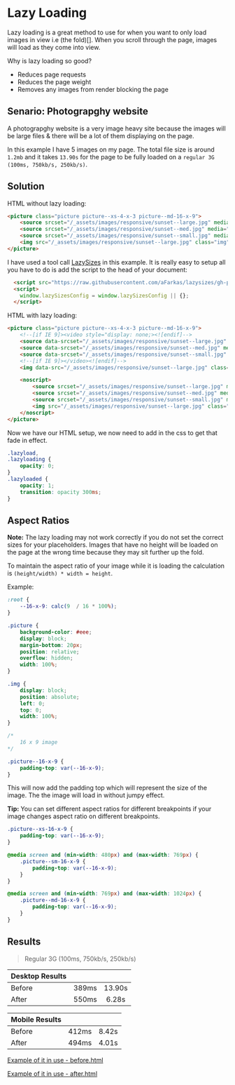 # Lazy Loading

Lazy loading is a great method to use for when you want to only load images in view i.e (the fold)[]. When you scroll through the page, images will load as they come into view.

Why is lazy loading so good?

- Reduces page requests
- Reduces the page weight
- Removes any images from render blocking the page

## Senario: Photograpghy website

A photograpghy website is a very image heavy site because the images will be large files & there will be a lot of them displaying on the page.

In this example I have 5 images on my page. The total file size is around `1.2mb` and it takes `13.90s` for the page to be fully loaded on a `regular 3G (100ms, 750kb/s, 250kb/s)`.

## Solution

HTML without lazy loading:

```html
<picture class="picture picture--xs-4-x-3 picture--md-16-x-9">
	<source srcset="/_assets/images/responsive/sunset--large.jpg" media="(min-width: 769px)">
	<source srcset="/_assets/images/responsive/sunset--med.jpg" media="(min-width: 480px) and (max-width: 769px)">
	<source srcset="/_assets/images/responsive/sunset--small.jpg" media="(max-width: 480px)">
	<img src="/_assets/images/responsive/sunset--large.jpg" class="img" alt="Sunset photograpghy" />
</picture>
```

I have used a tool call [LazySizes](https://github.com/aFarkas/lazysizes) in this example. It is really easy to setup all you have to do is add the script to the head of your document:

```html
  <script src="https://raw.githubusercontent.com/aFarkas/lazysizes/gh-pages/lazysizes.min.js" async=""></script>
  <script>
    window.lazySizesConfig = window.lazySizesConfig || {};
  </script>
```

HTML with lazy loading:

```html
<picture class="picture picture--xs-4-x-3 picture--md-16-x-9">
	<!--[if IE 9]><video style="display: none;><![endif]-->
	<source data-srcset="/_assets/images/responsive/sunset--large.jpg" media="(min-width: 769px)">
	<source data-srcset="/_assets/images/responsive/sunset--med.jpg" media="(min-width: 480px) and (max-width: 769px)">
	<source data-srcset="/_assets/images/responsive/sunset--small.jpg" media="(max-width: 480px)">
	<!--[if IE 9]></video><![endif]-->
	<img data-src="/_assets/images/responsive/sunset--large.jpg" class="img lazyload" alt="Sunset photograpghy" />

	<noscript>
		<source srcset="/_assets/images/responsive/sunset--large.jpg" media="(min-width: 769px)">
		<source srcset="/_assets/images/responsive/sunset--med.jpg" media="(min-width: 480px) and (max-width: 769px)">
		<source srcset="/_assets/images/responsive/sunset--small.jpg" media="(max-width: 480px)">
		<img src="/_assets/images/responsive/sunset--large.jpg" class="img" alt="Sunset photograpghy" />
	</noscript>
</picture>
```

Now we have our HTML setup, we now need to add in the css to get that fade in effect.

```css
.lazyload,
.lazyloading {
	opacity: 0;
}
.lazyloaded {
	opacity: 1;
	transition: opacity 300ms;
}
```

## Aspect Ratios

**Note:** The lazy loading may not work correctly if you do not set the correct sizes for your placeholders. Images that have no height will be loaded on the page at the wrong time because they may sit further up the fold.

To maintain the aspect ratio of your image while it is loading the calculation is `(height/width) * width = height`.

Example:

```css
:root {
	--16-x-9: calc(9  / 16 * 100%);
}

.picture {
	background-color: #eee;
	display: block;
	margin-bottom: 20px;
	position: relative;
	overflow: hidden;
	width: 100%;
}

.img {
	display: block;
	position: absolute;
	left: 0;
	top: 0;
	width: 100%;
}

/*
	16 x 9 image
*/

.picture--16-x-9 {
	padding-top: var(--16-x-9);
}

```

This will now add the padding top which will represent the size of the image. The the image will load in without jumpy effect.

**Tip:** You can set different aspect ratios for different breakpoints if your image changes aspect ratio on different breakpoints.

```css
.picture--xs-16-x-9 {
	padding-top: var(--16-x-9);
}

@media screen and (min-width: 480px) and (max-width: 769px) {
	.picture--sm-16-x-9 {
		padding-top: var(--16-x-9);
	}
}

@media screen and (min-width: 769px) and (max-width: 1024px) {
	.picture--md-16-x-9 {
		padding-top: var(--16-x-9);
	}
}
```

## Results
> Regular 3G (100ms, 750kb/s, 250kb/s)

|Desktop Results     |      |       |
|--------------------|:----:|:-----:|
|Before              | 389ms| 13.90s|
|After               | 550ms|  6.28s|


|Mobile Results      |      |       |
|--------------------|:----:|:-----:|
|Before              | 412ms|  8.42s|
|After               | 494ms|  4.01s|

[Example of it in use - before.html](https://raw.githubusercontent.com/code-mattclaffey/performance-kit/master/lazy-loading/before.html)

[Example of it in use - after.html](https://raw.githubusercontent.com/code-mattclaffey/performance-kit/master/lazy-loading/after.html)
